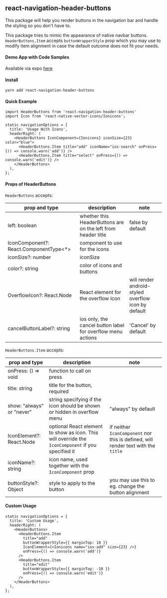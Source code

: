 ## react-navigation-header-buttons

This package will help you render buttons in the navigation bar and handle the styling so you don't have to.

This package tries to mimic the appearance of native navbar buttons. `HeaderButtons.Item` accepts `buttonWrapperStyle` prop which you may use to modify item alignment in case the default outcome does not fit your needs.

#### Demo App with Code Samples

Available via expo [here](https://expo.io/@vonovak/navbar-buttons-demo)

#### Install

`yarn add react-navigation-header-buttons`

#### Quick Example

```
import HeaderButtons from 'react-navigation-header-buttons'
import Icon from 'react-native-vector-icons/Ionicons';

static navigationOptions = {
  title: 'Usage With Icons',
  headerRight: (
    <HeaderButtons IconComponent={Ionicons} iconSize={23} color="blue">
      <HeaderButtons.Item title="add" iconName="ios-search" onPress={() => console.warn('add')} />
      <HeaderButtons.Item title="select" onPress={() => console.warn('edit')} />
    </HeaderButtons>
  ),
};
```

#### Props of HeaderButtons

`HeaderButtons` accepts:

 
|prop and type | description | note |
|--|--|--|
| left: boolean | whether this HeaderButtons are on the left from header title   | false by default |
| IconComponent?: React.ComponentType<*> | component to use for the icons |   |
|iconSize?: number| iconSize |  |
|color?: string| color of icons and buttons |  |
|OverflowIcon?: React.Node| React element for the overflow icon | will render android-styled overflow icon by default |
|cancelButtonLabel?: string | ios only, the cancel button label for overflow menu actions | 'Cancel' by default |



`HeaderButtons.Item` accepts:

|prop and type | description | note |
|--|--|--|
| onPress: () => void | function to call on press ||
| title: string | title for the button, required |  |
| show: "always" or "never" |  string specifying if the icon should be shown or hidden in overflow menu | "always" by default |
| IconElement?: React.Node | optional React element to show as icon. This will override the `IconComponent` if you specified it | if neither `IconComponent` nor this is defined, will render text with the `title`|
|  iconName?: string | icon name, used together with the `IconComponent` prop |  |
| buttonStyle?: Object | style to apply to the button | you may use this to eg. change the button alignment |



#### Custom Usage

```
static navigationOptions = {
  title: 'Custom Usage',
  headerRight: (
    <HeaderButtons>
      <HeaderButtons.Item
        title="add"
        buttonWrapperStyle={{ marginTop: 10 }}
        IconElement={<Ionicons name="ios-add" size={23} />}
        onPress={() => console.warn('add')}
      />
      <HeaderButtons.Item
        title="edit"
        buttonWrapperStyle={{ marginTop: -10 }}
        onPress={() => console.warn('edit')}
      />
    </HeaderButtons>
  ),
};
```


